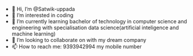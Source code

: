 - 👋 Hi, I’m @Satwik-uppada
- 👀 I’m interested in coding
- 🌱 I’m currently learning bachelor of technology in computer science and engineering  with specialisation data science(artificial inteligence and machine learning)
- 💞️ I’m looking to collaborate on with my dream company
- 📫 How to reach me: 9393942994 my mobile number

<!---
Satwik-uppada/Satwik-uppada is a ✨ special ✨ repository because its `README.md` (this file) appears on your GitHub profile.
You can click the Preview link to take a look at your changes.
--->
